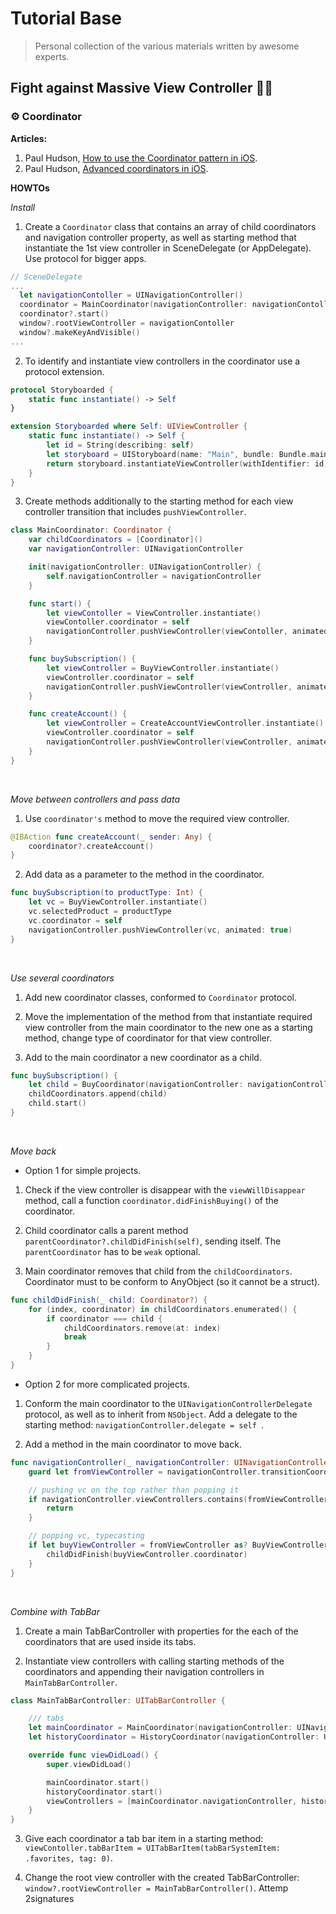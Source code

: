 # Tutorial Base
> Personal collection of the various materials written by awesome experts.
>

## Fight against Massive View Controller 🥷🏼

### ⚙️ Coordinator

**Articles:**

1. Paul Hudson, [How to use the Coordinator pattern in iOS](https://www.hackingwithswift.com/articles/71/how-to-use-the-coordinator-pattern-in-ios-apps).
2. Paul Hudson, [Advanced coordinators in iOS](https://www.hackingwithswift.com/articles/175/advanced-coordinator-pattern-tutorial-ios).

**HOWTOs**

*Install*

1. Create a `Coordinator` class that contains an array of child coordinators and navigation controller property, as well as starting method that instantiate the 1st view controller in SceneDelegate (or AppDelegate). Use protocol for bigger apps.

```swift
// SceneDelegate
...
  let navigationContoller = UINavigationController()
  coordinator = MainCoordinator(navigationController: navigationContoller)
  coordinator?.start()
  window?.rootViewController = navigationContoller
  window?.makeKeyAndVisible()
...
```

2. To identify and instantiate view controllers in the coordinator use a protocol extension.

```swift
protocol Storyboarded {
    static func instantiate() -> Self
}

extension Storyboarded where Self: UIViewController {
    static func instantiate() -> Self {
        let id = String(describing: self)
        let storyboard = UIStoryboard(name: "Main", bundle: Bundle.main)
        return storyboard.instantiateViewController(withIdentifier: id) as! Self
    }
}
```

3. Create methods additionally to the starting method for each view controller transition that includes `pushViewController`.

```swift
class MainCoordinator: Coordinator {
    var childCoordinators = [Coordinator]()
    var navigationController: UINavigationController

    init(navigationController: UINavigationController) {
        self.navigationController = navigationController
    }

    func start() {
        let viewContoller = ViewController.instantiate()
        viewContoller.coordinator = self
        navigationController.pushViewController(viewContoller, animated: false)
    }

    func buySubscription() {
        let viewController = BuyViewController.instantiate()
        viewController.coordinator = self
        navigationController.pushViewController(viewController, animated: true)
    }

    func createAccount() {
        let viewController = CreateAccountViewController.instantiate()
        viewController.coordinator = self
        navigationController.pushViewController(viewController, animated: true)
    }
}
```

</br>

*Move between controllers and pass data*

1. Use `coordinator's` method to move the required view controller.
```swift
@IBAction func createAccount(_ sender: Any) {
    coordinator?.createAccount()
}
```

2. Add data as a parameter to the method in the coordinator.
```swift
func buySubscription(to productType: Int) {
    let vc = BuyViewController.instantiate()
    vc.selectedProduct = productType
    vc.coordinator = self
    navigationController.pushViewController(vc, animated: true)
}
```

</br>

*Use several coordinators*

1. Add new coordinator classes, conformed to `Coordinator` protocol.

2. Move the implementation of the method from that instantiate required view controller from the main coordinator to the new one as a starting method, change type of coordinator for that view controller.

3. Add to the main coordinator a new coordinator as a child.

```swift
func buySubscription() {
    let child = BuyCoordinator(navigationController: navigationController)
    childCoordinators.append(child)
    child.start()
}
```

</br>

*Move back*

 - Option 1 for simple projects.

 1. Check if the view controller is disappear with the `viewWillDisappear` method, call a function `coordinator.didFinishBuying()` of the coordinator.

 2. Child coordinator calls a parent method `parentCoordinator?.childDidFinish(self)`, sending itself. The `parentCoordinator` has to be `weak` optional.

 3. Main coordinator removes that child from the `childCoordinators`. Coordinator must to be conform to AnyObject (so it cannot be a struct).
 ```swift
 func childDidFinish(_ child: Coordinator?) {
     for (index, coordinator) in childCoordinators.enumerated() {
         if coordinator === child {
             childCoordinators.remove(at: index)
             break
         }
     }
 }
 ```

 - Option 2 for more complicated projects.

 1. Conform the main coordinator to the `UINavigationControllerDelegate` protocol, as well as to inherit from `NSObject`. Add a delegate to the starting method: `navigationController.delegate = self `.

 2. Add a method in the main coordinator to move back.
 ```swift
 func navigationController(_ navigationController: UINavigationController, didShow viewController: UIViewController, animated: Bool) {
     guard let fromViewController = navigationController.transitionCoordinator?.viewController(forKey: .from) else {  return }

     // pushing vc on the top rather than popping it
     if navigationController.viewControllers.contains(fromViewController) {
         return
     }

     // popping vc, typecasting
     if let buyViewController = fromViewController as? BuyViewController {
         childDidFinish(buyViewController.coordinator)
     }
 }
```

</br>

*Combine with TabBar*

1. Create a main TabBarController with properties for the each of the coordinators that are used inside its tabs.

2. Instantiate view controllers with calling starting methods of the coordinators and appending their navigation controllers in `MainTabBarController`.
```swift
class MainTabBarController: UITabBarController {

    /// tabs
    let mainCoordinator = MainCoordinator(navigationController: UINavigationController())
    let historyCoordinator = HistoryCoordinator(navigationController: UINavigationController())

    override func viewDidLoad() {
        super.viewDidLoad()

        mainCoordinator.start()
        historyCoordinator.start()
        viewControllers = [mainCoordinator.navigationController, historyCoordinator.navigationController]    /// has to have TabBarItems
    }
}
```

3. Give each coordinator a tab bar item in a starting method: `viewContoller.tabBarItem = UITabBarItem(tabBarSystemItem: .favorites, tag: 0)`.

4. Change the root view controller with the created TabBarController: ` window?.rootViewController = MainTabBarController()`.
Attemp 2signatures 
</br>
